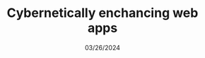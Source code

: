 ---
title: Cybernetically enchancing web apps
date: 03/26/2024
image: https://th.bing.com/th?id=OIP.HU0uGo6yyhR-i6MOjJZuEQHaHa&w=250&h=250&c=8&rs=1&qlt=90&o=6&dpr=1.3&pid=3.1&rm=2
---